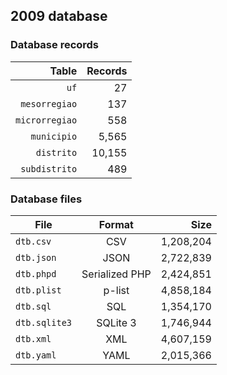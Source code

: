 ## 2009 database

### Database records

|          Table | Records |
| --------------:| -------:|
|           `uf` |      27 |
|  `mesorregiao` |     137 |
| `microrregiao` |     558 |
|    `municipio` |   5,565 |
|     `distrito` |  10,155 |
|  `subdistrito` |     489 |

### Database files

| File          | Format         |      Size |
| ------------- |:--------------:| ---------:|
| `dtb.csv`     | CSV            | 1,208,204 |
| `dtb.json`    | JSON           | 2,722,839 |
| `dtb.phpd`    | Serialized PHP | 2,424,851 |
| `dtb.plist`   | p-list         | 4,858,184 |
| `dtb.sql`     | SQL            | 1,354,170 |
| `dtb.sqlite3` | SQLite 3       | 1,746,944 |
| `dtb.xml`     | XML            | 4,607,159 |
| `dtb.yaml`    | YAML           | 2,015,366 |
